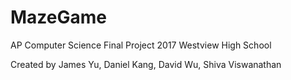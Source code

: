 # MazeGame

AP Computer Science Final Project 2017
Westview High School

Created by James Yu, Daniel Kang, David Wu, Shiva Viswanathan
